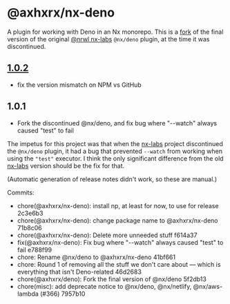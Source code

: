 # @axhxrx/nx-deno
A plugin for working with Deno in an Nx monorepo. This is a [fork](https://github.com/axhxrx/axhxrx-nx-deno) of the final version of the original [@nrwl nx-labs](https://github.com/nrwl/nx-labs) `@nx/deno` plugin, at the time it was discontinued.

## [1.0.2]( https://github.com/axhxrx/axhxrx-nx-deno/compare/v0.0.2...v1.0.2)  
- fix the version mismatch on NPM vs GitHub

## 1.0.1
- Fork the discontinued @nx/deno, and fix bug where "--watch" always caused "test" to fail

The impetus for this project was that when the [nx-labs](https://github.com/nrwl/nx-labs) project discontinued the `@nx/deno` plugin, it had a bug that prevented `--watch` from working when using the `"test"` executor. I think the only significant difference from the old [nx-labs](https://github.com/nrwl/nx-labs) version should be the fix for that.

(Automatic generation of release notes didn't work, so these are manual.)

Commits:
- chore(@axhxrx/nx-deno): install np, at least for now, to use for release  2c3e6b3
- chore(@axhxrx/nx-deno): change package name to @axhxrx/nx-deno  71b8c06
- chore(@axhxrx/nx-deno): Delete more unneeded stuff  f614a37
- fix(@axhxrx/nx-deno): Fix bug where "--watch" always caused "test" to fail  e788f99
- chore: Rename @nx/deno to @axhxrx/nx-deno  41bf661
- chore: Round 1 of removing all the stuff we don't care about — which is everything that isn't Deno-related  46d2683
- chore(@axhxrx/deno): Fork the final version of @nx/deno  5f2db13
- chore(misc): add deprecate notice to @nx/deno, @nx/netlify, @nx/aws-lambda (#366)  7957b10

